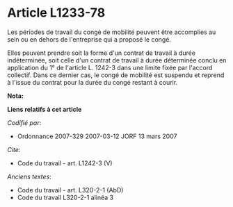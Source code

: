 # Article L1233-78

Les périodes de travail du congé de mobilité peuvent être accomplies au sein ou en dehors de l'entreprise qui a proposé le
congé. 

Elles peuvent prendre soit la forme d'un contrat de travail à durée indéterminée, soit celle d'un contrat de travail à durée
déterminée conclu en application du 1° de l'article L. 1242-3 dans une limite fixée par l'accord collectif. Dans ce dernier
cas, le congé de mobilité est suspendu et reprend à l'issue du contrat pour la durée du congé restant à courir.

**Nota:**



**Liens relatifs à cet article**

_Codifié par_:

  - Ordonnance 2007-329 2007-03-12 JORF 13 mars 2007

_Cite_:

  - Code du travail - art. L1242-3 (V)

_Anciens textes_:

  - Code du travail - art. L320-2-1 (AbD)
  - Code du travail L320-2-1 alinéa 3
